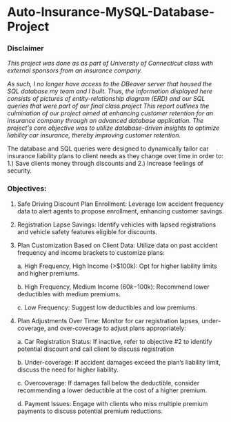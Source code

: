 # Auto-Insurance-MySQL-Database-Project

### Disclaimer

_This project was done as as part of University of Connecticut class with external sponsors from an insurance company._

_As such, I no longer have access to the DBeaver server that housed the SQL database my team and I built.
Thus, the information displayed here consists of pictures of entity-relationship diagram (ERD) and our SQL queries that were part of our final class project
This report outlines the culmination of our project aimed at enhancing customer retention for an insurance company through an advanced database application. The project's core objective was to utilize database-driven insights to optimize liability car insurance, thereby improving customer retention._

The database and SQL queries were designed to dynamically tailor car insurance liability plans to client needs as they change over time in order to:
1.)	Save clients money through discounts and
2.)	Increase feelings of security.

### Objectives:
1.	Safe Driving Discount Plan Enrollment: Leverage low accident frequency data to alert agents to propose enrollment, enhancing customer savings.
2.	Registration Lapse Savings: Identify vehicles with lapsed registrations and vehicle safety features eligible for discounts.
3.	Plan Customization Based on Client Data: Utilize data on past accident frequency and income brackets to customize plans:

      a.	High Frequency, High Income (>$100k): Opt for higher liability limits and higher premiums.
  
      b.	High Frequency, Medium Income ($60k-$100k): Recommend lower deductibles with medium premiums.
  
      c.	Low Frequency: Suggest low deductibles and low premiums.
  
5.	Plan Adjustments Over Time: Monitor for car registration lapses, under-coverage, and over-coverage to adjust plans appropriately:
  
      a.	Car Registration Status: If inactive, refer to objective #2 to identify potential discount and call client to discuss registration
  
      b.	Under-coverage: If accident damages exceed the plan’s liability limit, discuss the need for higher liability.
  
      c.	Overcoverage: If damages fall below the deductible, consider recommending a lower deductible at the cost of a higher premium.
  
      d.	Payment Issues: Engage with clients who miss multiple premium payments to discuss potential premium reductions.

